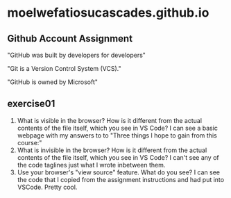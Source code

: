# moelwefatiosucascades.github.io

## Github Account Assignment

"GitHub was built by developers for developers"

"Git is a Version Control System (VCS)."

"GitHub is owned by Microsoft"

## exercise01
1. What is visible in the browser? How is it different from the actual contents of the file itself, which you see in VS Code?
I can see a basic webpage with my answers to to "Three things I hope to gain from this course:"
2. What is invisible in the browser? How is it different from the actual contents of the file itself, which you see in VS Code?
I can't see any of the code taglines just what I wrote inbetween them. 
3. Use your browser's "view source" feature. What do you see?
I can see the code that I copied from the assignment instructions and had put into VSCode. Pretty cool. 